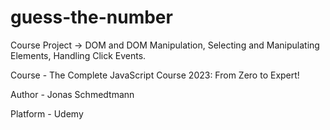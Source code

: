 # guess-the-number
Course Project -> 
DOM and DOM Manipulation, Selecting and Manipulating Elements, Handling Click Events.

Course - The Complete JavaScript Course 2023: From Zero to Expert!

Author - Jonas Schmedtmann

Platform - Udemy
